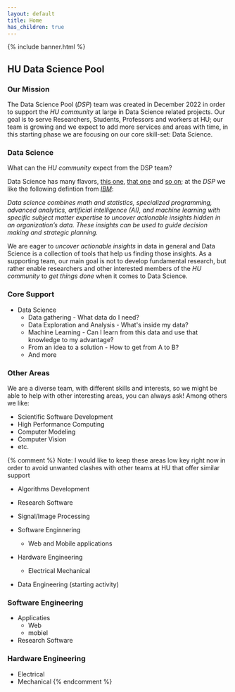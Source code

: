 ```yaml
---
layout: default
title: Home
has_children: true
---
```


{% include banner.html %}



## HU Data Science Pool

### Our Mission
The Data Science Pool (*DSP*) team was created in December 2022 in order to support the *HU community* at large in Data Science related projects.
Our goal is to serve Researchers, Students, Professors and workers at HU; our team is growing and we expect to add more services and areas with time, in this starting phase we are focusing on our core skill-set: Data Science.

### Data Science
What can the *HU community* expect from the DSP team?

Data Science has many flavors, [this one](https://www.ibm.com/topics/data-science), [that one](https://www.oracle.com/uk/what-is-data-science/) and [so on](https://aws.amazon.com/what-is/data-science/); at the *DSP* we like the following defintion from [*IBM*](https://www.ibm.com/topics/data-science):

*Data science combines math and statistics, specialized programming, advanced analytics, artificial intelligence (AI), and machine learning with specific subject matter expertise to uncover actionable insights hidden in an organization’s data. These insights can be used to guide decision making and strategic planning.* 

We are eager to *uncover actionable insights* in data in general and Data Science is a collection of tools that help us finding those insights. As a supporting team, our main goal is not to develop fundamental research, but rather enable researchers and other interested members of the *HU community* to *get things done* when it comes to Data Science.  


### Core Support
- Data Science
    - Data gathering - What data do I need?
    - Data Exploration and Analysis - What's inside my data?
    - Machine Learning - Can I learn from this data and use that knowledge to my advantage?
    - From an idea to a solution - How to get from A to B?
    - And more
  
### Other Areas 
We are a diverse team, with different skills and interests, so we might be able to help with other interesting areas, you can always ask!
Among others we like:
- Scientific Software Development
- High Performance Computing
- Computer Modeling
- Computer Vision
- etc.


{% comment %}
 Note: I would like to keep these areas low key right now in order to avoid unwanted clashes with other teams at HU that offer similar support 
- Algorithms Development
- Research Software
- Signal/Image Processing
- Software Enginnering
    - Web and Mobile applications
- Hardware Engineering
    - Electrical Mechanical


    
- Data Engineering (starting activity)


### Software Engineering
- Applicaties
  - Web
  - mobiel
- Research Software

### Hardware Engineering
- Electrical
- Mechanical 
{% endcomment %}

